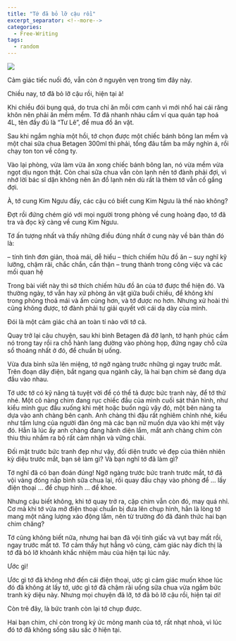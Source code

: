 ```yaml
---
title: "Tớ đã bỏ lỡ cậu rồi"
excerpt_separator: <!--more-->
categories:
  - Free-Writing
tags:
  - random
---
```


![](assets/images/2020/11/2020-11-to-da-bo-lo-cau-roi.webp)

Cảm giác tiếc nuối đó, vẫn còn ở nguyên vẹn trong tim đây này. 

Chiều nay, tớ đã bỏ lỡ cậu rồi, hiện tại à!

Khi chiều đói bụng quá, do trưa chỉ ăn mỗi cơm canh vì mới nhổ hai cái răng khôn nên phải ăn mềm mềm. Tớ đã nhanh nhảu cầm ví qua quán tạp hoá 4L, tên đầy đủ là “Tư Lê”, để mua đồ ăn vặt.

Sau khi ngắm nghía một hồi, tớ chọn được một chiếc bánh bông lan mềm và một chai sữa chua Betagen 300ml thì phải, tổng đâu tầm ba mấy nghìn á, rồi chạy ton ton về công ty.

Vào lại phòng, vừa làm vừa ăn xong chiếc bánh bông lan, nó vừa mềm vừa ngọt dịu ngon thật. Còn chai sữa chua vẫn còn lạnh nên tớ đành phải đợi, vì nhớ lời bác sĩ dặn không nên ăn đồ lạnh nên dù rất là thèm tớ vẫn cố gắng đợi.

À, tớ cung Kim Ngưu đấy, các cậu có biết cung Kim Ngưu là thế nào không? 

Đợt rồi đứng chém gió với mọi người trong phòng về cung hoàng đạo, tớ đã tra và đọc kỹ càng về cung Kim Ngưu.

Tớ ấn tượng nhất và thấy những điều đúng nhất ở cung này về bản thân đó là:

– tính tình đơn giản, thoả mái, dễ hiểu
– thích chiếm hữu đồ ăn
– suy nghĩ kỹ lưỡng, chậm rãi, chắc chắn, cẩn thận
– trung thành trong công việc và các mối quan hệ

Trong bài viết này thì sở thích chiếm hữu đồ ăn của tớ được thể hiện đó. Và thường ngày, tớ vẫn hay xử phòng ăn vặt giữa buổi chiều, để không khí trong phòng thoả mái và ấm cúng hơn, và tớ được no hơn. Nhưng xử hoài thì cũng không được, tớ đành phải tự giải quyết với cái dạ dày của mình. 

Đói là một cảm giác chả an toàn tí nào với tớ cả.

Quay trở lại câu chuyện, sau khi bình Betagen đã đỡ lạnh, tớ hạnh phúc cầm nó trong tay rồi ra chỗ hành lang đường vào phòng họp, đứng ngay chỗ cửa sổ thoáng nhất ở đó, để chuẩn bị uống.

Vừa đưa bình sữa lên miệng, tớ ngỡ ngàng trước những gì ngay trước mắt. Trên đoạn dây điện, bắt ngang qua ngành cây, là hai bạn chim sẻ đang dựa đầu vào nhau.

Tớ ước tớ có kỹ năng tả tuyệt vời để có thể tả được bức tranh này, để tớ thử nhé. Một cô nàng chim đang rục chiếc đầu của mình cuối sát thân hình, như kiểu mình gục đầu xuống khi mệt hoặc buồn ngủ vậy đó, một bên nàng ta dựa vào anh chàng bên cạnh. Anh chàng thì đậu rất nghiêm chỉnh nhé, kiểu như tấm lưng của người đàn ông mà các bạn nữ muốn dựa vào khi mệt vậy đó. Hẳn là lúc ấy anh chàng đang hãnh diện lắm, mắt anh chàng chim còn thiu thiu nhắm ra bộ rất cảm nhận và vững chãi.

Đối mặt trước bức tranh đẹp như vậy, đối diện trước vẻ đẹp của thiên nhiên kỳ diệu trước mắt, bạn sẽ làm gì? Và bạn nghĩ tớ đã làm gì?

Tớ nghĩ đã có bạn đoán đúng! Ngỡ ngàng trước bức tranh trước mắt, tớ đã vội vàng đóng nắp bình sữa chua lại, rồi quay đầu chạy vào phòng để … lấy điện thoại … để chụp hình … để khoe.

Nhưng cậu biết không, khi tớ quay trở ra, cặp chim vẫn còn đó, may quá nhỉ. Cơ mà khi tớ vừa mở điện thoại chuẩn bị đưa lên chụp hình, hẳn là lòng tớ mang một năng lượng xáo động lắm, nên từ trường đó đã đánh thức hai bạn chim chăng?

Tớ cũng không biết nữa, nhưng hai bạn đã vội tỉnh giấc và vụt bay mất rồi, ngay trước mắt tớ.
Tớ cảm thấy hụt hẫng vô cùng, cảm giác này đích thị là tớ đã bỏ lỡ khoảnh khắc nhiệm màu của hiện tại lúc nãy.

Ước gì!

Ước gì tớ đã không nhớ đến cái điện thoại, ước gì cảm giác muốn khoe lúc đó đã không át lấy tớ, ước gì tớ đã chậm rãi uống sữa chua vừa ngắm bức tranh kỳ diệu này.
Nhưng mọi chuyện đã lỡ, tớ đã bỏ lỡ cậu rồi, hiện tại ơi!

Còn trê đây, là bức tranh còn lại tớ chụp được.

Hai bạn chim, chỉ còn trong ký ức mỏng manh của tớ, rất nhạt nhoà, vì lúc đó tớ đã không sống sâu sắc ở hiện tại.